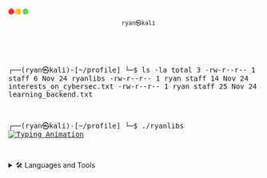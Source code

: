 <div align="flex">
<pre>
<p align="center">
  <a href="#"><img src="window-icons.png" width="40px" align="left"></a>
  <sub>ryan㉿kali</sub>
  <picture><img src="window-icons-holdplace.png" width="40px" align="right"></picture>
</p>
    
┌──(ryan㉿kali)-[~/profile]
└─$ ls -la
total 3
-rw-r--r--  1 ryan  staff   6 Nov 24  ryanlibs
-rw-r--r--  1 ryan  staff  14 Nov 24  interests_on_cybersec.txt
-rw-r--r--  1 ryan  staff  25 Nov 24  learning_backend.txt


┌──(ryan㉿kali)-[~/profile]
└─$ ./ryanlibs
<a href="https://github.com/ryanlibs"><img src="https://readme-typing-svg.herokuapp.com?color=%F7F7F7FF&center=false&size=14&vCenter=true&lines=Hi+my+name+is+Ryan!;Im+currently+learning+backend.;Im+really+interested+in+cybersecurity.;Im+learning+pentesting,+doing+some+CTFs...;Im+always+eager+to+learn+new+things.;&repeat=true" alt="Typing Animation"></a>



</pre>
</div>

<div>
  <details>
    <summary>🛠️ Languages and Tools</summary>
    <div align="center">
    </div>
    <br>
    <p align="left">
      <!-- Mobile Development -->
      <strong>Mobile Development:</strong><br>
      <a href="https://developer.android.com" target="_blank" rel="noreferrer">
        <img src="https://raw.githubusercontent.com/devicons/devicon/master/icons/android/android-original-wordmark.svg" alt="android" width="40" height="40"/>
      </a>
      <a href="https://firebase.google.com/" target="_blank" rel="noreferrer">
        <img src="https://www.vectorlogo.zone/logos/firebase/firebase-icon.svg" alt="firebase" width="40" height="40"/>
      </a>
      <br><br>
      <!-- Web Development -->
      <strong>Web Development:</strong><br>
      <a href="https://www.w3.org/html/" target="_blank" rel="noreferrer">
        <img src="https://raw.githubusercontent.com/devicons/devicon/master/icons/html5/html5-original-wordmark.svg" alt="html5" width="40" height="40"/>
      </a>
      <a href="https://www.w3schools.com/css/" target="_blank" rel="noreferrer">
        <img src="https://raw.githubusercontent.com/devicons/devicon/master/icons/css3/css3-original-wordmark.svg" alt="css3" width="40" height="40"/>
      </a>
      <a href="https://developer.mozilla.org/en-US/docs/Web/JavaScript" target="_blank" rel="noreferrer">
        <img src="https://raw.githubusercontent.com/devicons/devicon/master/icons/javascript/javascript-original.svg" alt="javascript" width="40" height="40"/>
      </a>
      <a href="https://nodejs.org" target="_blank" rel="noreferrer">
        <img src="https://raw.githubusercontent.com/devicons/devicon/master/icons/nodejs/nodejs-original-wordmark.svg" alt="nodejs" width="40" height="40"/>
      </a>
      <a href="https://www.nginx.com" target="_blank" rel="noreferrer">
        <img src="https://raw.githubusercontent.com/devicons/devicon/master/icons/nginx/nginx-original.svg" alt="nginx" width="40" height="40"/>
      </a>
      <a href="https://www.php.net" target="_blank" rel="noreferrer">
        <img src="https://raw.githubusercontent.com/devicons/devicon/master/icons/php/php-original.svg" alt="php" width="40" height="40"/>
      </a>
      <a href="https://postman.com" target="_blank" rel="noreferrer">
        <img src="https://www.vectorlogo.zone/logos/getpostman/getpostman-icon.svg" alt="postman" width="40" height="40"/>
      </a>
      <br><br>
      <!-- DevOps and Tools -->
      <strong>DevOps and Tools:</strong><br>
      <a href="https://heroku.com" target="_blank" rel="noreferrer">
        <img src="https://www.vectorlogo.zone/logos/heroku/heroku-icon.svg" alt="heroku" width="40" height="40"/>
      </a>
      <a href="https://code.visualstudio.com/" target="_blank" rel="noreferrer">
        <img src="https://www.vectorlogo.zone/logos/visualstudio_code/visualstudio_code-icon.svg" alt="vscode" width="40" height="40"/>
      </a>
      <a href="https://github.com/" target="_blank" rel="noreferrer">
        <img src="https://upload.vectorlogo.zone/logos/github/images/47bfd2d4-712f-4dee-9315-f99c611b7598.svg" alt="github" width="40" height="40"/>
      </a>
    </p>
  </details>
</div>



